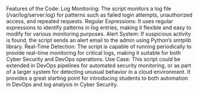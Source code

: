 Features of the Code:
Log Monitoring: The script monitors a log file (/var/log/server.log) for patterns such as failed login attempts, unauthorized access, and repeated requests.
Regular Expressions: It uses regular expressions to identify patterns in log entries, making it flexible and easy to modify for various monitoring purposes.
Alert System: If suspicious activity is found, the script sends an alert email to the admin using Python’s smtplib library.
Real-Time Detection: The script is capable of running periodically to provide real-time monitoring for critical logs, making it suitable for both Cyber Security and DevOps operations.
Use Case:
This script could be extended in DevOps pipelines for automated security monitoring, or as part of a larger system for detecting unusual behavior in a cloud environment. It provides a great starting point for introducing students to both automation in DevOps and log analysis in Cyber Security.


